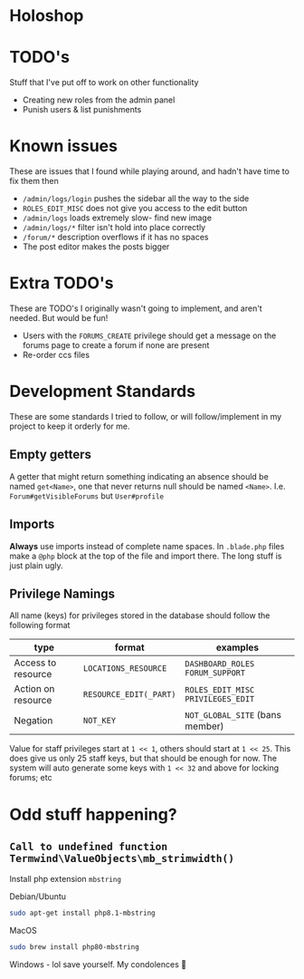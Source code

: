 Holoshop
====

# TODO's
Stuff that I've put off to work on other functionality
- Creating new roles from the admin panel
- Punish users & list punishments

# Known issues
These are issues that I found while playing around, and hadn't have time to fix them then

- `/admin/logs/login` pushes the sidebar all the way to the side
- `ROLES_EDIT_MISC` does not give you access to the edit button
- `/admin/logs` loads extremely slow- find new image
- `/admin/logs/*` filter isn't hold into place correctly
- `/forum/*` description overflows if it has no spaces
- The post editor makes the posts bigger

# Extra TODO's
These are TODO's I originally wasn't going to implement, and aren't needed. But would be fun!
- Users with the `FORUMS_CREATE` privilege should get a message on the forums page to create a forum if none are present
- Re-order ccs files

# Development Standards
These are some standards I tried to follow, or will follow/implement in my project to keep it orderly for me.

## Empty getters
A getter that might return something indicating an absence should be named `get<Name>`, one that never returns null should be named `<Name>`.
I.e. `Forum#getVisibleForums` but `User#profile`

## Imports
**Always** use imports instead of complete name spaces. In `.blade.php` files make a `@php` block at the top of the file and import there. The long stuff is just plain ugly.

## Privilege Namings
All name (keys) for privileges stored in the database should follow the following format
 
| type               | format                 | examples                            |
|--------------------|------------------------|-------------------------------------|
| Access to resource | `LOCATIONS_RESOURCE`   | `DASHBOARD_ROLES` `FORUM_SUPPORT`   |
| Action on resource | `RESOURCE_EDIT(_PART)` | `ROLES_EDIT_MISC` `PRIVILEGES_EDIT` |
| Negation           | `NOT_KEY`              | `NOT_GLOBAL_SITE` (bans member)     |

Value for staff privileges start at `1 << 1`, others should start at `1 << 25`.
This does give us only 25 staff keys, but that should be enough for now.
The system will auto generate some keys with `1 << 32` and above for locking forums; etc


# Odd stuff happening?

## `Call to undefined function Termwind\ValueObjects\mb_strimwidth()`
Install php extension `mbstring`

Debian/Ubuntu
```bash
sudo apt-get install php8.1-mbstring
```
MacOS
```bash
sudo brew install php80-mbstring
```
Windows - lol save yourself. My condolences 🙏



